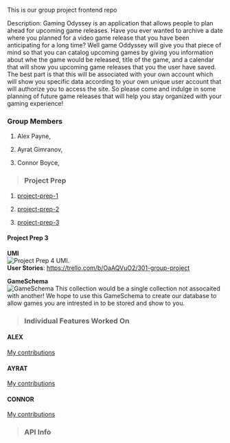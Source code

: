 This is our group project frontend repo

Description: Gaming Odyssey is an application that allows people to plan ahead for upcoming game releases. Have you ever wanted to archive a date where you planned for a video game release that you have been anticipating for a long time? Well game Oddyssey will give you that piece of mind so that you can catalog upcoming games by giving you information about whe the game would be released, title of the game, and a calendar that will show you upcoming game releases that you the user have saved. The best part is that this will be associated with your own account which will show you specific data according to your own unique user account that will authorize you to access the site. So please come and indulge in some planning of future game releases that will help you stay organized with your gaming experience!

### **Group Members**

1. Alex Payne,

1. Ayrat Gimranov,  

1. Connor Boyce,

>### **Project Prep**  
<!-- Add Project Prep file links below -->

1. [project-prep-1](Project-Prep/project-prep-1.md)

1. [project-prep-2](Project-Prep/project-prep-2.md)

1. [project-prep-3](Project-Prep/project-prep-3.md)

#### **Project Prep 3**  
**UMI**  
![Project Prep 4 UMI](https://user-images.githubusercontent.com/81712870/131445376-37b0d612-6e0f-4c58-b8ba-dc68333e2a3d.png).  
**User Stories**: https://trello.com/b/OaAQVuO2/301-group-project


**GameSchema**  
![GameSchema](https://user-images.githubusercontent.com/81712870/131456484-e3f71e8d-7abb-45ac-a523-e488e859c2e0.png)
This collection would be a single collection not assocaited with another! 
We hope to use this GameSchema to create our database to allow games you are intrested in to be stored and show to you. 

>### **Individual Features Worked On**
<!-- Add feature log file links  -->

#### **ALEX**

[My contributions](Feature-Log-Folder/Alex-Feature-Folder/Feature-log.md)

#### **AYRAT**

[My contributions](Feature-Log-Folder/Ayrat-Feature-Folder/Feature-log.md)

#### **CONNOR**

[My contributions](Feature-Log-Folder/Connor-Feature-Folder/Feature-log.md)

>### **API Info**
<!-- Add API info file links below -->

